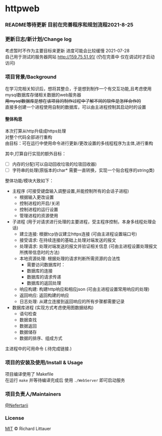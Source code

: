 # httpweb

### README等待更新 目前在完善程序和规划流程2021-8-25 






### 更新日志/新计划/Change log
考虑暂时不作为主要目标来更新 进度可能会比较缓慢 2021-07-28  
自己用于测试的服务器网站 http://159.75.51.91/ (仍在完善中 仅在调试时才启动访问)  

### 项目背景/Background
在学习完相关知识后，想将其整合，于是想到制作一个有交互功能,且考虑使用mysql数据库存储相关数据的web服务器  
<s>用mysql数据库是想在该项目的制作过程中了解不同的软件是怎样合作的</s>     
直接多创建一个进程使用自制的数据库，可以由主进程控制其启动时的设置

#### 整体构思
本次打算从http升级成https处理  
对整个代码全部进行重构   
由目标：可在运行中使用命令进行更新/更改设置的多线程程序为主体,进行重构  

其中,打算自行实现的额外目标：  
- [ ] 内存的分配(可以自动回收垃圾的垃圾回收器)  
- [ ] 字符串的处理(原版本的char* 需要一直转换，实现一个贴合程序的string类)  

整体功能/模块大致如下：  
* 主程序 (可接受键盘输入调整设置,并能控制所有的会话子进程)
	* 根据输入更改设置
	* 控制进程的开启/关闭 
	* 控制进程的运行设置
	* 管理进程的资源使用 
* 子进程 (用于对请求进行处理的主要进程，受主程序控制，本身多线程处理会话)   
	* 建立连接: 根据tcp协议建立https连接 (可由主进程设置端口号)
	* 接受请求: 在持续连接的基础上处理对端发送的报文
	* 处理请求: 处理对端发送的报文并验证相关信息 (可由主进程设置处理报文所携带信息时的方法)
	* 本地资源处理: 根据处理的请求判断所需资源的合法性
		* 需要访问数据库时：  
		* 数据库的连接
		* 数据库的请求传递
		* 数据库的返回处理
	* 响应构建: 构建http响应和相应json (可由主进程设置常用响应的处理)
	* 返回响应: 返回构建的响应 
	* 日志处理: 从建立连接到返回响应的所有步骤都需要记录
* 数据库进程 (实现方式考虑使用图数据结构)
	* 语句检查
	* 数据查找
	* 数据返回
	* 数据储存
	* 数据的排序、组成方式

主进程中的可用命令 (.待完成链接.)  

### 项目的安装及使用/Install & Usage
项目编译使用了 Makefile   
在运行 ```make``` 并等待编译完成后 
使用 ```./WebServer``` 即可启动服务  

### 项目负责人/Maintainers

[@Nefertarii](https://github.com/Nefertarii)

### License

[MIT](https://github.com/Nefertarii/WebServer/blob/master/LICENSE) © Richard Littauer
